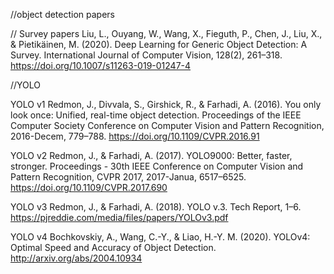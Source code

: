 //object detection papers 

// Survey papers
Liu, L., Ouyang, W., Wang, X., Fieguth, P., Chen, J., Liu, X., & Pietikäinen, M. (2020). Deep Learning for Generic Object Detection: A Survey. International Journal of Computer Vision, 128(2), 261–318. https://doi.org/10.1007/s11263-019-01247-4



//YOLO

YOLO v1
Redmon, J., Divvala, S., Girshick, R., & Farhadi, A. (2016). You only look once: Unified, real-time object detection. Proceedings of the IEEE Computer Society Conference on Computer Vision and Pattern Recognition, 2016-Decem, 779–788. https://doi.org/10.1109/CVPR.2016.91

YOLO v2
Redmon, J., & Farhadi, A. (2017). YOLO9000: Better, faster, stronger. Proceedings - 30th IEEE Conference on Computer Vision and Pattern Recognition, CVPR 2017, 2017-Janua, 6517–6525. https://doi.org/10.1109/CVPR.2017.690

YOLO v3
Redmon, J., & Farhadi, A. (2018). YOLO v.3. Tech Report, 1–6. https://pjreddie.com/media/files/papers/YOLOv3.pdf

YOLO v4
Bochkovskiy, A., Wang, C.-Y., & Liao, H.-Y. M. (2020). YOLOv4: Optimal Speed and Accuracy of Object Detection. http://arxiv.org/abs/2004.10934
